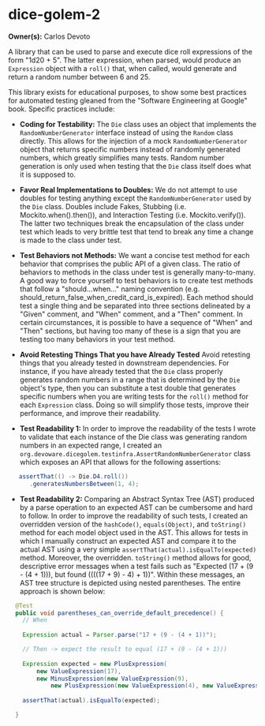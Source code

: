 # dice-golem-2

**Owner(s):** Carlos Devoto

A library that can be used to parse and execute dice roll expressions of the form "1d20 + 5".  The latter expression, when parsed, would produce an ``Expression`` object with a ``roll()`` that, when called, would generate and return a random number between 6 and 25.  

This library exists for educational purposes, to show some best practices for automated testing gleaned from the "Software Engineering at Google" book.  Specific practices include:

  * **Coding for Testability:** The ``Die`` class uses an object that implements the ``RandomNumberGenerator`` interface instead of using the ``Random`` class directly.  This allows for the injection of a mock ``RandomNumberGenerator`` object that returns specific numbers instead of randomly generated numbers, which greatly simplifies many tests.  Random number generation is only used when testing that the ``Die`` class itself does what it is supposed to.

  * **Favor Real Implementations to Doubles:** We do not attempt to use doubles for testing anything except the ``RandomNumberGenerator`` used by the ``Die`` class.  Doubles include Fakes, Stubbing (i.e. Mockito.when().then()), and Interaction Testing (i.e. Mockito.verify()).  The latter two techniques break the encapsulation of the class under test which leads to very brittle test that tend to break any time a change is made to the class under test.
  
  * **Test Behaviors not Methods:** We want a concise test method for each behavior that comprises the public API of a given class.  The ratio of behaviors to methods in the class under test is generally many-to-many.  A good way to force yourself to test behaviors is to create test methods that follow a "should...when..." naming convention (e.g. should_return_false_when_credit_card_is_expired).  Each method should test a single thing and be separated into three sections delineated by a "Given" comment, and "When" comment, and a "Then" comment.  In certain circumstances, it is possible to have a sequence of "When" and "Then" sections, but having too many of these is a sign that you are testing too many behaviors in your test method.
  
  * **Avoid Retesting Things That you have Already Tested** Avoid retesting things that you already tested in downstream dependencies. For instance, if you have already tested that the ``Die`` class properly generates random numbers in a range that is determined by the ``Die`` object's type, then you can substitute a test double that generates specific numbers when you are writing tests for the ``roll()`` method for each ``Expression`` class.  Doing so will simplify those tests, improve their performance, and improve their readability.
  
  * **Test Readability 1:** In order to improve the readability of the tests I wrote to validate that each instance of the Die class was generating random numbers in an expected range, I created an ``org.devoware.dicegolem.testinfra.AssertRandomNumberGenerator`` class which exposes an API that allows for the following assertions:
  
  ```java
     assertThat(() -> Die.D4.roll())
        .generatesNumbersBetween(1, 4);
  ```

  * **Test Readability 2:** Comparing an Abstract Syntax Tree (AST) produced by a parse operation to an expected AST can be cumbersome and hard to follow.  In order to improve the readability of such tests, I created an overridden version of the ``hashCode()``, ``equals(Object)``, and ``toString()`` method for each model object used in the AST.  This allows for tests in which I manually construct an expected AST and compare it to the actual AST using a very simple ``assertThat(actual).isEqualTo(expected)`` method.  Moreover, the overridden. ``toString()`` method allows for good, descriptive error messages when a test fails such as "Expected (17 + (9 - (4 + 1))), but found ((((17 + 9) - 4) + 1))". Within these messages, an AST tree structure is depicted using nested parentheses. The entire approach is shown below:

```java
  @Test
  public void parentheses_can_override_default_precedence() {
    // When
    
    Expression actual = Parser.parse("17 + (9 - (4 + 1))");

    // Then -> expect the result to equal (17 + (9 - (4 + 1)))
    
    Expression expected = new PlusExpression(
        new ValueExpression(17),
        new MinusExpression(new ValueExpression(9),
            new PlusExpression(new ValueExpression(4), new ValueExpression(1))));
    
    assertThat(actual).isEqualTo(expected);

  }
```
  
  
